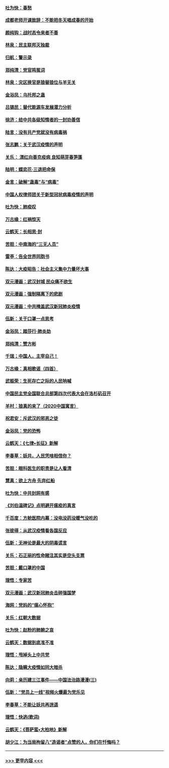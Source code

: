 #### [吐为快：春愁](../pages/nsc993/n11872801.md?t=02161831) 
#### [成都老师开课致辞：不能把冬天唱成春的开始](../pages/nsc993/n11872653.md?t=02161831) 
#### [颜纯钩：战时态令来者不善](../pages/nsc993/n11872011.md?t=02161831) 
#### [林泉：民主联邦灭独裁](../pages/nsc993/n11870998.md?t=02161831) 
#### [归航：警示录](../pages/nsc993/n11870963.md?t=02161831) 
#### [郑纯清：党官鸣冤词](../pages/nsc993/n11870938.md?t=02161831) 
#### [林泉：灾区换官是狼替狼位与羊无关](../pages/nsc993/n11870896.md?t=02161831) 
#### [金浴凤：乌托邦之蛊](../pages/nsc993/n11870879.md?t=02161831) 
#### [吕锡民：替代能源车发展潜力分析](../pages/nsc993/n11870656.md?t=02161831) 
#### [徐济：给中共各级知情者的一封劝善信](../pages/nsc993/n11868561.md?t=02161831) 
#### [陆言：没有共产党就没有病毒祸](../pages/nsc993/n11868232.md?t=02161831) 
#### [张志鹏：关于武汉疫情的声明](../pages/nsc993/n11867182.md?t=02161831) 
#### [关乐： 漂红向善克疫病 良知萌芽春笋蓬](../pages/nsc993/n11865710.md?t=02161831) 
#### [陆明：蝶恋花‧三退把命保](../pages/nsc993/n11865673.md?t=02161831) 
#### [金言：破解“蛊毒”与“病毒”](../pages/nsc993/n11864103.md?t=02161831) 
#### [中国人权律师团关于新型冠状病毒疫情的声明](../pages/nsc993/n11864249.md?t=02161831) 
#### [吐为快：肺疫叹](../pages/nsc993/n11864027.md?t=02161831) 
#### [万古缘：红祸惊天](../pages/nsc993/n11864079.md?t=02161831) 
#### [云鹤天：长相思‧封](../pages/nsc993/n11864006.md?t=02161831) 
#### [苦胆：中南海的“三无人员”](../pages/nsc993/n11862997.md?t=02161831) 
#### [雷亭：告全世界同胞书](../pages/nsc993/n11862572.md?t=02161831) 
#### [陈达：大疫昭告：社会主义集中力量坏大事](../pages/nsc993/n11859419.md?t=02161831) 
#### [双元漫画：武汉封城 民众痛不欲生](../pages/nsc993/n11859287.md?t=02161831) 
#### [双元漫画：强制隔离下的悲剧](../pages/nsc993/n11859244.md?t=02161831) 
#### [双元漫画：中共掩盖武汉新冠肺炎疫情](../pages/nsc993/n11858249.md?t=02161831) 
#### [伍新：关于口罩一点思考](../pages/nsc993/n11859195.md?t=02161831) 
#### [金浴凤：踏莎行‧肺炎劫](../pages/nsc993/n11858227.md?t=02161831) 
#### [郑纯清：赞方彬](../pages/nsc993/n11856803.md?t=02161831) 
#### [千瑞；中国人，主宰自己！](../pages/nsc993/n11856793.md?t=02161831) 
#### [万古缘：真相歌谣（四首）](../pages/nsc993/n11856263.md?t=02161831) 
#### [武振荣：生死存亡之际的人民呐喊](../pages/nsc993/n11856256.md?t=02161831) 
#### [中国民主党全国联合总部第四次代表大会在洛杉矶召开](../pages/nsc993/n11856344.md?t=02161831) 
#### [羊村：狼真的来了（2020中国寓言）](../pages/nsc993/n11856229.md?t=02161831) 
#### [祝君安：斥武汉的邪恶之徒](../pages/nsc993/n11855861.md?t=02161831) 
#### [金浴凤：党的恐怖](../pages/nsc993/n11855849.md?t=02161831) 
#### [云鹤天：《七律▪长征》新解](../pages/nsc993/n11855479.md?t=02161831) 
#### [李春草：妖共，人民凭啥相信你？](../pages/nsc993/n11855196.md?t=02161831) 
#### [苦胆：眼科医生的职责是让人看清](../pages/nsc993/n11853840.md?t=02161831) 
#### [慧真：欲上方舟 先弃红船](../pages/nsc993/n11853483.md?t=02161831) 
#### [吐为快：中共封网有感](../pages/nsc993/n11852575.md?t=02161831) 
#### [《刘伯温碑记》点明避开瘟疫的真言](../pages/nsc993/n11852128.md?t=02161831) 
#### [千百度：方舱医院内幕：没电没药没暖气没吃的](../pages/nsc993/n11850211.md?t=02161831) 
#### [张彼得：从武汉疫情看各国反应](../pages/nsc993/n11850102.md?t=02161831) 
#### [伍新：无神论是最大的阴毒谎言](../pages/nsc993/n11846129.md?t=02161831) 
#### [关乐：石正丽的性命赌注其实是空头支票](../pages/nsc993/n11846109.md?t=02161831) 
#### [苦胆：戴口罩的中国](../pages/nsc993/n11845576.md?t=02161831) 
#### [理悟：专家苦](../pages/nsc993/n11845564.md?t=02161831) 
#### [双元漫画：武汉新冠肺炎击碎强国梦](../pages/nsc993/n11843320.md?t=02161831) 
#### [海网：党妈的“瘟心怀抱”](../pages/nsc993/n11840740.md?t=02161831) 
#### [关乐：红朝大数据](../pages/nsc993/n11840675.md?t=02161831) 
#### [吐为快：赵粉的肺腑之哀](../pages/nsc993/n11840618.md?t=02161831) 
#### [云鹤天：数据到底准不准](../pages/nsc993/n11840325.md?t=02161831) 
#### [理悟：甩掉头上中共党](../pages/nsc993/n11838826.md?t=02161831) 
#### [陈达：隐瞒大疫情如同大暗杀](../pages/nsc993/n11838771.md?t=02161831) 
#### [向莉：亲历建三江事件——中国法治路漫漫(三)](../pages/nsc993/n11831825.md?t=02161831) 
#### [伍新：“党员上一线”视频火爆最为党乐见](../pages/nsc993/n11838200.md?t=02161831) 
#### [李春草：不能让妖共再逍遥](../pages/nsc993/n11838102.md?t=02161831) 
#### [理悟：快逃(歌词)](../pages/nsc993/n11838083.md?t=02161831) 
#### [云鹤天：《菩萨蛮▪大柏地》新解](../pages/nsc993/n11838059.md?t=02161831) 
#### [胡少江：为当局拘留八“造谣者”点赞的人，你们在忏悔吗？](../pages/nsc993/n11836801.md?t=02161831) 

----
#### [ >>> 更早内容 <<< ](../indexes/nsc993-earlier.md)
